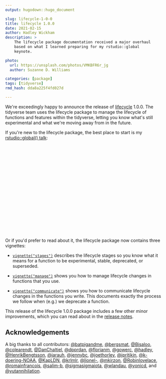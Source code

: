 ```yaml
---
output: hugodown::hugo_document

slug: lifecycle-1-0-0
title: lifecycle 1.0.0
date: 2021-02-15
author: Hadley Wickham
description: >
    The lifecycle package documentation received a major overhaul
    based on what I learned preparing for my rstudio::global
    keynote.

photo:
  url: https://unsplash.com/photos/VMKBFR6r_jg
  author: Suzanne D. Williams

categories: [package] 
tags: [tidyverse]
rmd_hash: dda8a225f4fd027d

---
```


We're exceedingly happy to announce the release of [lifecycle](http://lifecycle.r-lib.org/) 1.0.0. The tidyverse team uses the lifecycle package to manage the lifecycle of functions and features within the tidyverse, letting you know what's still experimental and what we're moving away from in the future.

If you're new to the lifecycle package, the best place to start is my [rstudio::global() talk](https://rstudio.com/resources/rstudioglobal-2021/maintaining-the-house-the-tidyverse-built/):

<script src="https://fast.wistia.com/embed/medias/f7ph68edqb.jsonp" async></script>
<script src="https://fast.wistia.com/assets/external/E-v1.js" async></script>

<div class="wistia_responsive_padding" style="padding:56.25% 0 0 0;position:relative;">

<div class="wistia_responsive_wrapper" style="height:100%;left:0;position:absolute;top:0;width:100%;">

<div class="wistia_embed wistia_async_f7ph68edqb videoFoam=true" style="height:100%;position:relative;width:100%">

<div class="wistia_swatch" style="height:100%;left:0;opacity:0;overflow:hidden;position:absolute;top:0;transition:opacity 200ms;width:100%;">

<img src="https://fast.wistia.com/embed/medias/f7ph68edqb/swatch" style="filter:blur(5px);height:100%;object-fit:contain;width:100%;" alt="" aria-hidden="true" onload="this.parentNode.style.opacity=1;" />

</div>

</div>

</div>

</div>

Or if you'd prefer to read about it, the lifecycle package now contains three vignettes:

-   [`vignette("stages")`](https://lifecycle.r-lib.org/articles/stages.html) describes the lifecycle stages so you know what it means for a function to be experimental, stable, deprecated, or superseded.

-   [`vignette("manage")`](https://lifecycle.r-lib.org/articles/manage.html) shows you how to manage lifecycle changes in functions that you use.

-   [`vignette("communicate")`](https://lifecycle.r-lib.org/articles/communicate.html) shows you how to communicate lifecycle changes in the functions you write. This documents exactly the process we follow when (e.g.) we deprecate a function.

This release of the lifecycle 1.0.0 package includes a few other minor improvements, which you can read about in the [release notes](https://github.com/r-lib/lifecycle/releases/tag/v1.0.0).

## Acknowledgements

A big thanks to all contributors: [@batpigandme](https://github.com/batpigandme), [@bergsmat](https://github.com/bergsmat), [@Bisaloo](https://github.com/Bisaloo), [@colearendt](https://github.com/colearendt), [@DanChaltiel](https://github.com/DanChaltiel), [@dpprdan](https://github.com/dpprdan), [@florianm](https://github.com/florianm), [@gowerc](https://github.com/gowerc), [@hadley](https://github.com/hadley), [@HenrikBengtsson](https://github.com/HenrikBengtsson), [@jarauh](https://github.com/jarauh), [@jennybc](https://github.com/jennybc), [@joethorley](https://github.com/joethorley), [@jpritikin](https://github.com/jpritikin), [@k-doering-NOAA](https://github.com/k-doering-NOAA), [@KapLDN](https://github.com/KapLDN), [@krlmlr](https://github.com/krlmlr), [@lionel-](https://github.com/lionel-), [@mkirzon](https://github.com/mkirzon), [@Robinlovelace](https://github.com/Robinlovelace), [@romainfrancois](https://github.com/romainfrancois), [@salim-b](https://github.com/salim-b), [@sigmasigmaiota](https://github.com/sigmasigmaiota), [@wlandau](https://github.com/wlandau), [@yonicd](https://github.com/yonicd), and [@yutannihilation](https://github.com/yutannihilation).

